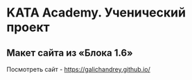 # KATA Academy. Ученический проект
## Макет сайта из «Блока 1.6»
Посмотреть сайт - https://galichandrey.github.io/
